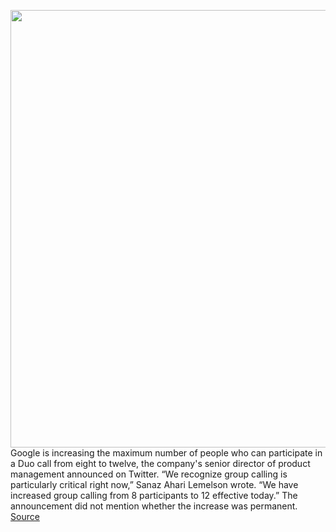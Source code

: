 <img src='https://cdn.vox-cdn.com/thumbor/x1EDhOUl5gKYxV_IxkpF-IYQkvA=/0x0:800x600/1200x800/filters:focal(336x236:464x364)/cdn.vox-cdn.com/uploads/chorus_image/image/66563718/google_duo_logo_icon.0.png' width='700px' /><br/>
Google is increasing the maximum number of people who can participate in a Duo call from eight to twelve, the company's senior director of product management announced on Twitter. “We recognize group calling is particularly critical right now,” Sanaz Ahari Lemelson wrote. “We have increased group calling from 8 participants to 12 effective today.” The announcement did not mention whether the increase was permanent.
<a href='https://www.theverge.com/2020/3/27/21196780/google-duo-group-video-call-limit-increase-coronavirus-covid-19'> Source <a/>